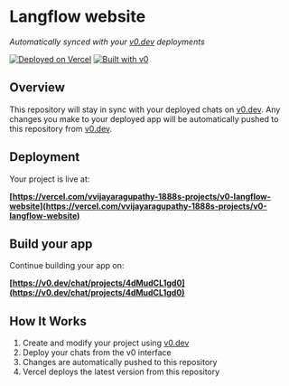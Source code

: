 # Langflow website

*Automatically synced with your [v0.dev](https://v0.dev) deployments*

[![Deployed on Vercel](https://img.shields.io/badge/Deployed%20on-Vercel-black?style=for-the-badge&logo=vercel)](https://vercel.com/vvijayaragupathy-1888s-projects/v0-langflow-website)
[![Built with v0](https://img.shields.io/badge/Built%20with-v0.dev-black?style=for-the-badge)](https://v0.dev/chat/projects/4dMudCL1gd0)

## Overview

This repository will stay in sync with your deployed chats on [v0.dev](https://v0.dev).
Any changes you make to your deployed app will be automatically pushed to this repository from [v0.dev](https://v0.dev).

## Deployment

Your project is live at:

**[https://vercel.com/vvijayaragupathy-1888s-projects/v0-langflow-website](https://vercel.com/vvijayaragupathy-1888s-projects/v0-langflow-website)**

## Build your app

Continue building your app on:

**[https://v0.dev/chat/projects/4dMudCL1gd0](https://v0.dev/chat/projects/4dMudCL1gd0)**

## How It Works

1. Create and modify your project using [v0.dev](https://v0.dev)
2. Deploy your chats from the v0 interface
3. Changes are automatically pushed to this repository
4. Vercel deploys the latest version from this repository